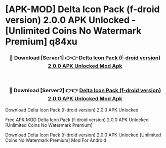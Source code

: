 # [APK-MOD] Delta Icon Pack (f-droid version) 2.0.0 APK Unlocked - [Unlimited Coins No Watermark Premium] q84xu



<div align="center">
<h3>🔴 Download [Server1] 👉👉 <a href="https://momento.my/?title=Delta_Icon_Pack_(f-droid_version)_2.0.0_APK_Unlocked">Delta Icon Pack (f-droid version) 2.0.0 APK Unlocked Mod Apk</a></h3><br>

<h3>🔴 Download [Server2] 👉👉 <a href="https://momento.my/?title=Delta_Icon_Pack_(f-droid_version)_2.0.0_APK_Unlocked">Delta Icon Pack (f-droid version) 2.0.0 APK Unlocked Mod Apk</a></h3>
</div>



Download Delta Icon Pack (f-droid version) 2.0.0 APK Unlocked 

Free APK MOD Delta Icon Pack (f-droid version) 2.0.0 APK Unlocked [Unlimited Coins No Watermark Premium]

Download Delta Icon Pack (f-droid version) 2.0.0 APK Unlocked [Unlimited Coins No Watermark Premium] Mod For Android
